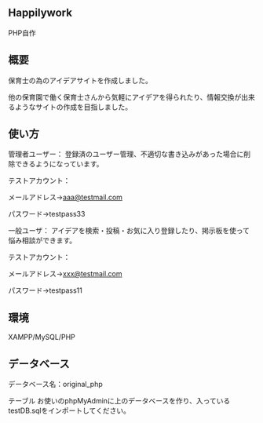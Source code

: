 ## Happilywork
PHP自作


## 概要
保育士の為のアイデアサイトを作成しました。

他の保育園で働く保育士さんから気軽にアイデアを得られたり、情報交換が出来るようなサイトの作成を目指しました。


## 使い方
管理者ユーザー：
登録済のユーザー管理、不適切な書き込みがあった場合に削除できるようになっています。

テストアカウント：

メールアドレス→aaa@testmail.com

パスワード→testpass33

一般ユーザ：
アイデアを検索・投稿・お気に入り登録したり、掲示板を使って悩み相談ができます。

テストアカウント：

メールアドレス→xxx@testmail.com

パスワード→testpass11


## 環境
XAMPP/MySQL/PHP


## データベース
データベース名：original_php

テーブル
お使いのphpMyAdminに上のデータベースを作り、入っているtestDB.sqlをインポートしてください。

